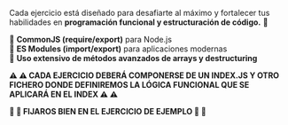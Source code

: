 Cada ejercicio está diseñado para desafiarte al máximo y fortalecer tus habilidades en <strong>programación funcional y estructuración de código.</strong> 📌

🔹 <strong>CommonJS (require/export)</strong> para Node.js  
🔹 <strong>ES Modules (import/export)</strong> para aplicaciones modernas  
🔹 <strong>Uso extensivo de métodos avanzados de arrays y destructuring</strong>  

<strong>⚠️ ⚠️ CADA EJERCICIO DEBERÁ COMPONERSE DE UN INDEX.JS Y OTRO FICHERO DONDE DEFINIREMOS LA LÓGICA FUNCIONAL QUE SE APLICARÁ EN EL INDEX ⚠️ ⚠️</strong>

<strong>👀 👀 FIJAROS BIEN EN EL EJERCICIO DE EJEMPLO 👀 👀</strong>